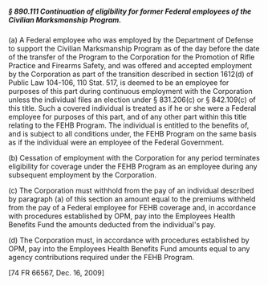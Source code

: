 ##### § 890.111 Continuation of eligibility for former Federal employees of the Civilian Marksmanship Program. #####

(a) A Federal employee who was employed by the Department of Defense to support the Civilian Marksmanship Program as of the day before the date of the transfer of the Program to the Corporation for the Promotion of Rifle Practice and Firearms Safety, and was offered and accepted employment by the Corporation as part of the transition described in section 1612(d) of Public Law 104-106, 110 Stat. 517, is deemed to be an employee for purposes of this part during continuous employment with the Corporation unless the individual files an election under § 831.206(c) or § 842.109(c) of this title. Such a covered individual is treated as if he or she were a Federal employee for purposes of this part, and of any other part within this title relating to the FEHB Program. The individual is entitled to the benefits of, and is subject to all conditions under, the FEHB Program on the same basis as if the individual were an employee of the Federal Government.

(b) Cessation of employment with the Corporation for any period terminates eligibility for coverage under the FEHB Program as an employee during any subsequent employment by the Corporation.

(c) The Corporation must withhold from the pay of an individual described by paragraph (a) of this section an amount equal to the premiums withheld from the pay of a Federal employee for FEHB coverage and, in accordance with procedures established by OPM, pay into the Employees Health Benefits Fund the amounts deducted from the individual's pay.

(d) The Corporation must, in accordance with procedures established by OPM, pay into the Employees Health Benefits Fund amounts equal to any agency contributions required under the FEHB Program.

[74 FR 66567, Dec. 16, 2009]